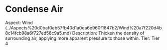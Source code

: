 # Condense Air

Aspect: Wind (../Aspects%20d0baf0eb57fb40d1a0ea6e960f1847b2/Wind%20a7f220d4b8c14fcb98a6f727ed58c9a5.md)
Description: Thicken the density of surrounding air, applying more apparent pressure to those within.
Tier: Tier 4